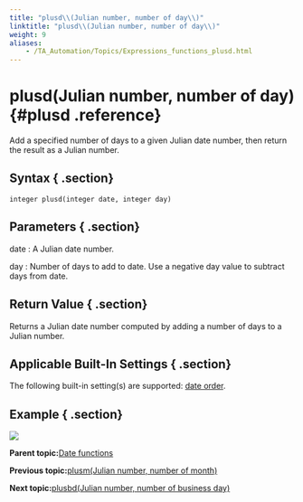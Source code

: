 ```yaml
--- 
title: "plusd\\(Julian number, number of day\\)"
linktitle: "plusd\\(Julian number, number of day\\)"
weight: 9
aliases: 
    - /TA_Automation/Topics/Expressions_functions_plusd.html
---
```

# plusd\(Julian number, number of day\) {#plusd .reference}

Add a specified number of days to a given Julian date number, then return the result as a Julian number.

## Syntax { .section}

`integer plusd(integer date, integer day)`

## Parameters { .section}

date
:   A Julian date number.

day
:   Number of days to add to date. Use a negative day value to subtract days from date.

## Return Value { .section}

Returns a Julian date number computed by adding a number of days to a Julian number.

## Applicable Built-In Settings { .section}

The following built-in setting\(s\) are supported: [date order](bis_date_order.html).

## Example { .section}

![](../Images/automationguide_datefunction10.PNG)

**Parent topic:**[Date functions](../../TA_Automation/Topics/Expressions_date_functions.html)

**Previous topic:**[plusm\(Julian number, number of month\)](../../TA_Automation/Topics/Expressions_functions_plusm.html)

**Next topic:**[plusbd\(Julian number, number of business day\)](../../TA_Automation/Topics/Expressions_functions_plusbd.html)

